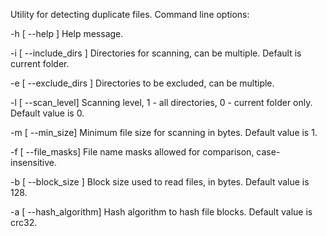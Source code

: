 Utility for detecting duplicate files. Command line options:


-h [ --help ]             Help message.

-i [ --include_dirs ]     Directories for scanning, can be multiple. Default is current folder.

-e [ --exclude_dirs ]     Directories to be excluded, can be multiple.

-l [ --scan_level]        Scanning level, 1 - all directories, 0 - current folder only. Default value is 0.

-m [ --min_size]          Minimum file size for scanning in bytes. Default value is 1.

-f [ --file_masks]        File name masks allowed for comparison, case-insensitive.

-b [ --block_size ]       Block size used to read files, in bytes. Default value is 128.

-a [ --hash_algorithm]    Hash algorithm to hash file blocks. Default value is crc32.
